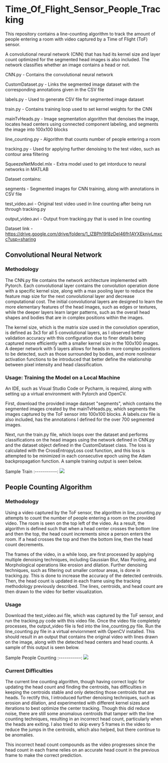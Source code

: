 # Time_Of_Flight_Sensor_People_Tracking
This repository contains a line-counting algorithm to track the amount of people entering a room with video captured by a Time of Flight (ToF) sensor.

A convolutional neural network (CNN) that has had its kernel size and layer count optimized for the segmented head images is also included.
The network classifies whether an image contains a head or not.

CNN.py - Contains the convolutional neural network

CustomDataset.py - Links the segmented image dataset with the corresponding annotations given in the CSV file

labels.py - Used to generate CSV file for segmented image dataset

train.py - Contains training loop used to set kernel weights for the CNN

mainTvHeads.py - Image segmentation algorithm that denoises the image, locates head centers using connected component labeling, and segments the image into 100x100 blocks

line_counting.py - Algorithm that counts number of people entering a room

tracking.py - Used for applying further denoising to the test video, such as contour area filtering

SqueezeNetModel.mlx - Extra model used to get intorduce to neural networks in MATLAB

Dataset contains:

segments - Segmented images for CNN training, along with annotations in CSV file

test_video.avi - Original test video used in line counting after being run through tracking.py

output_video.avi - Output from tracking.py that is used in line counting

Dataset link - https://drive.google.com/drive/folders/1_IZBPh19f8zDel46fh1AYXEknjyLmxcc?usp=sharing 

## Convolutional Neural Network
### Methodology
The CNN.py file contains the network architecture implemented with Pytorch. Each convolutional layer contains the convolution operation done with a specific kernel size, along with a max pooling layer to reduce the feature map size for the next convolutional layer and decrease computational cost. The initial convolutional layers are designed to learn the more elementary features of the head images, such as edges or textures, while the deeper layers learn larger patterns, such as the overall head shapes and bodies that are in complex positions within the images. 

The kernel size, which is the matrix size used in the convolution operation, is defined as 3x3 for all 5 convolutional layers, as I observed better validation accuracy with this configuration due to finer details being captured more efficiently with a smaller kernel size in the 100x100 images. A deeper network with 5 layers allows for heads in more complex positions to be detected, such as those surrounded by bodies, and more nonlinear activation functions to be introduced that better define the relationship between pixel intensity and head classification.


### Usage: Training the Model on a Local Machine
An IDE, such as Visual Studio Code or Pycharm, is required, along with setting up a virtual environment with Pytorch and OpenCV.

First, download the provided image dataset "segments", which contains the segmented images created by the mainTvHeads.py, which segments the images captured by the ToF sensor into 100x100 blocks. A labels.csv file is also included, has the annotations I defined for the over 700 segmented images. 

Next, run the train.py file, which loops over the dataset and performs classifications on the head images using the network defined in CNN.py and the dataset object defined in the CustomDataset class. The loss is calculated with the CrossEntropyLoss cost function, and this loss is attempted to be minimized in each consecutive epoch using the Adam backpropagation function. A sample training output is seen below.


Sample Train
:-----------:
![](https://i.gyazo.com/5e771dbc4668b6b05d9d93339213a3e0.png)

## People Counting Algorithm
### Methodology
Using a video captured by the ToF sensor, the algorithm in line_counting.py attempts to count the number of people entering a room on the provided video. The room is seen on the top left of the video. As a result, the algorithm is defined such that when a head center crosses the bottom line and then the top, the head count increments since a person enters the room. If a head crosses the top and then the bottom line, then the head count decrements. 

The frames of the video, in a while loop, are first processed by applying multiple denoising techniques, including Gaussian Blur, Max Pooling, and Morphological operations like erosion and dilation. Further denoising techniques, such as filtering out smaller contour areas, is done in tracking.py. This is done to increase the accuracy of the detected centroids. Then, the head count is updated in each frame using the tracking methodology previously described. The lines, centroids, and head count are then drawn to the video for better visualization.

### Usage
Download the test_video.avi file, which was captured by the ToF sensor, and run the tracking.py code with this video file. Once the video file completely processes, the output_video file is fed into the line_counting.py file. Run the line_counting.py file in a virtual enviornment with OpenCV installed. This should result in an output that contains the original video with lines drawn on the image, along with the detected head centers and head counts. A sample of this output is seen below.



Sample People Counting
:-----------:
![](https://i.gyazo.com/2ac69fe32cd47658c92023af22b83af0.gif)

### Current Difficulties
The current line counting algorithm, though having correct logic for updating the head count and finding the centroids, has difficulties in keeping the centroids stable and only detecting those centroids that are heads. To rectify this, I introduced further denoising techniques, such as erosion and dilation, and experimented with different kernel sizes and iterations to best optimize the center tracking. Though this did reduce noise, there are still some anomalous centroids that tamper with the line counting techniques, resulting in an incorrect head count, particularly when the heads are exiting. I also tried to skip every 5 frames in the video to reduce the jumps in the centroids, which also helped, but there continue to be anomalies.

This incorrect head count compounds as the video progresses since the head count in each frame relies on an accurate head count in the previous frame to make the correct prediction.
